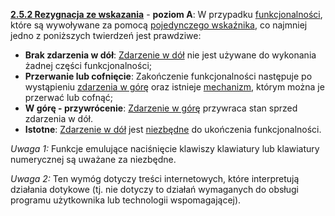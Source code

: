 [**2.5.2 Rezygnacja ze wskazania**](https://wcag.lepszyweb.pl/#pointer-gestures) - **poziom A**: W przypadku <a href="#" data-toggle="tooltip" data-original-title="{{site.data.glossary.funkcjonalnosc | strip_html | replace: '*', ''}}">funkcjonalności</a>, które są wywoływane za pomocą <a href="#" data-toggle="tooltip" data-original-title="{{site.data.glossary.pojedynczy_wskaznik | strip_html | replace: '*', ''}}">pojedynczego wskaźnika</a>, co najmniej jedno z poniższych twierdzeń jest prawdziwe:

 - **Brak zdarzenia w dół**: <a href="#" data-toggle="tooltip" data-original-title="{{site.data.glossary.zdarzenie_w_dol | strip_html | replace: '*', ''}}">Zdarzenie w dół</a> nie jest używane do wykonania żadnej części funkcjonalności;
 - **Przerwanie lub cofnięcie**: Zakończenie funkcjonalności następuje po wystąpieniu <a href="#" data-toggle="tooltip" data-original-title="{{site.data.glossary.zdarzenie_w_gore | strip_html | replace: '*', ''}}">zdarzenia w górę</a> oraz istnieje <a href="#" data-toggle="tooltip" data-original-title="{{site.data.glossary.mechanizm | strip_html | replace: '*', ''}}">mechanizm</a>, którym można je przerwać lub cofnąć;
 - **W górę - przywrócenie**: <a href="#" data-toggle="tooltip" data-original-title="{{site.data.glossary.zdarzenie_w_gore | strip_html | replace: '*', ''}}">Zdarzenie w górę</a> przywraca stan sprzed zdarzenia w dół.
 - **Istotne**: <a href="#" data-toggle="tooltip" data-original-title="{{site.data.glossary.zdarzenie_w_dol | strip_html | replace: '*', ''}}">Zdarzenie w dół</a> jest <a href="#" data-toggle="tooltip" data-original-title="{{site.data.glossary.istotny | strip_html | replace: '*', ''}}">niezbędne</a> do ukończenia funkcjonalności.

  *Uwaga 1:* Funkcje emulujące naciśnięcie klawiszy klawiatury lub klawiatury numerycznej są uważane za niezbędne.

  *Uwaga 2:* Ten wymóg dotyczy treści internetowych, które interpretują działania dotykowe (tj. nie dotyczy to działań wymaganych do obsługi programu użytkownika lub technologii wspomagającej).